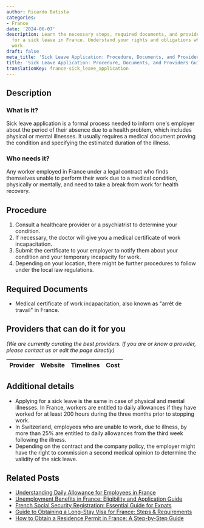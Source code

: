 ```yaml
---
author: Ricardo Batista
categories:
- France
date: '2024-06-07'
description: Learn the necessary steps, required documents, and providers to apply
  for a sick leave in France. Understand your rights and obligations when unable to
  work.
draft: false
meta_title: 'Sick Leave Application: Procedure, Documents, and Providers Guide'
title: 'Sick Leave Application: Procedure, Documents, and Providers Guide'
translationKey: france-sick_leave_application
---
```


## Description
### What is it?
Sick leave application is a formal process needed to inform one's employer about the period of their absence due to a health problem, which includes physical or mental illnesses. It usually requires a medical document proving the condition and specifying the estimated duration of the illness.

### Who needs it?
Any worker employed in France under a legal contract who finds themselves unable to perform their work due to a medical condition, physically or mentally, and need to take a break from work for health recovery.

## Procedure
1. Consult a healthcare provider or a psychiatrist to determine your condition.
2. If necessary, the doctor will give you a medical certificate of work incapacitation.
3. Submit the certificate to your employer to notify them about your condition and your temporary incapacity for work.
4. Depending on your location, there might be further procedures to follow under the local law regulations.

## Required Documents
- Medical certificate of work incapacitation, also known as "arrêt de travail" in France.
  
## Providers that can do it for you

_(We are currently curating the best providers. If you are or know a provider, please contact us or edit the page directly)_

| Provider        |     Website     |     Timelines    |       Cost      |
| --------------- | --------------- |  :-------------: | :-------------: |

## Additional details
- Applying for a sick leave is the same in case of physical and mental illnesses. In France, workers are entitled to daily allowances if they have worked for at least 200 hours during the three months prior to stopping work.
- In Switzerland, employees who are unable to work, due to illness, by more than 25% are entitled to daily allowances from the third week following the illness. 
- Depending on the contract and the company policy, the employer might have the right to commission a second medical opinion to determine the validity of the sick leave.


## Related Posts

- [Understanding Daily Allowance for Employees in France](https://tramitit.com/guides/france/daily_allowance_application/)
- [Unemployment Benefits in France: Eligibility and Application Guide](https://tramitit.com/guides/france/unemployment_benefit_application/)
- [French Social Security Registration: Essential Guide for Expats](https://tramitit.com/guides/france/social_security_registration/)
- [Guide to Obtaining a Long-Stay Visa for France: Steps & Requirements](https://tramitit.com/guides/france/visa_application/)
- [How to Obtain a Residence Permit in France: A Step-by-Step Guide](https://tramitit.com/guides/france/residence_permit_application/)